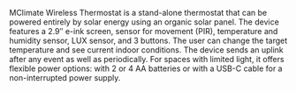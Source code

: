 MClimate Wireless Thermostat is a stand-alone thermostat that can be powered entirely by solar energy using an organic solar panel. The device features a 2.9″ e-ink screen, sensor for movement (PIR), temperature and humidity sensor, LUX sensor, and 3 buttons. The user can change the target temperature and see current indoor conditions. The device sends an uplink after any event as well as periodically. For spaces with limited light, it offers flexible power options: with 2 or 4 AA batteries or with a USB-C cable for a non-interrupted power supply.
